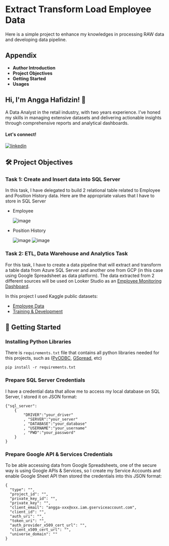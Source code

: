 
# Extract Transform Load Employee Data

Here is a simple project to enhance  my knowledges in processing RAW data and developing data pipeline.


## Appendix

- **Author Introduction**
- **Project Objectives**
- **Getting Started**
- **Usages**


## Hi, I'm Angga Hafidzin! 👋
A Data Analyst in the retail industry, with two years experience. I’ve honed my skills in managing extensive datasets and delivering actionable insights through comprehensive reports and analytical dashboards.
#### Let's connect! 
[![linkedin](https://img.shields.io/badge/linkedin-0A66C2?style=for-the-badge&logo=linkedin&logoColor=white)](https://www.linkedin.com/in/anggaph/)

## 🛠 Project Objectives
### **Task 1**: Create and Insert data into SQL Server
In this task, I have delegated to build 2 relational table related to Employee and Position History data. Here are the appropriate values that I have to store in SQL Server

- Employee

  ![image](https://github.com/user-attachments/assets/bea8d50b-7e57-4917-a8be-c127edd092b3)

- Position History

  ![image](https://github.com/user-attachments/assets/0f760f62-898a-4d04-815c-15aaf6169fa4)
  ![image](https://github.com/user-attachments/assets/4076f920-611e-42f5-9fb6-6a87b803ab54)

### **Task 2**: ETL, Data Warehouse and Analytics Task
For this task, I have to create a data pipeline that will extract and transform a table data from Azure SQL Server and  another one from GCP (in this case using Google Spreadsheet as data platform). The data extracted from 2 different sources will be used on Looker Studio as an [Employee Monitoring Dashboard](https://lookerstudio.google.com/reporting/da25f3a4-d158-409d-a357-c26df808a839).

In this project I used Kaggle public datasets:
- [Employee Data](https://www.kaggle.com/datasets/ravindrasinghrana/employeedataset?resource=download&select=employee_data.csv)
- [Training & Development](https://www.kaggle.com/datasets/ravindrasinghrana/employeedataset?resource=download&select=training_and_development_data.csv)



## 📌 Getting Started
### Installing Python Libraries
There is `requirements.txt` file that contains all python libraries needed for this projects, such as ([PyODBC](https://pypi.org/project/pyodbc/), [GSpread](https://pypi.org/project/gspread/), etc)
```
pip install -r requirements.txt
```

### Prepare SQL Server Credentials
I have a credential data that allow me to access my local database on SQL Server, I stored it on JSON format:
```
{"sql_server":
    {
        "DRIVER":"your_driver"
        , "SERVER":"your_server"
        , "DATABASE":"your_database"
        , "USERNAME":"your_username"
        , "PWD":"your_password"
    }
}
```

### Prepare Google API & Services Credentials
To be able accessing data from Google Spreadsheets, one of the secure way is using Google APIs & Services, so I create my Service Accounts and enable Google Sheet API then stored the credentials into this JSON format:
```
{
  "type": "",
  "project_id": "",
  "private_key_id": "",
  "private_key": "",
  "client_email": "angga-xxx@xxx.iam.gserviceaccount.com",
  "client_id": "",
  "auth_uri": "",
  "token_uri": "",
  "auth_provider_x509_cert_url": "",
  "client_x509_cert_url": "",
  "universe_domain": ""
}

```
